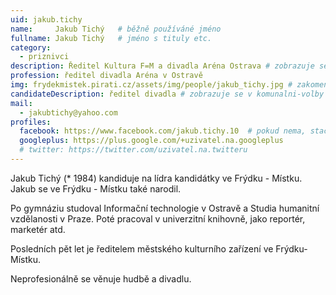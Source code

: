 ```yaml
---
uid: jakub.tichy
name:     Jakub Tichý  	# běžně používáné jméno
fullname: Jakub Tichý  	# jméno s tituly etc.
category:
  - priznivci
description: Ředitel Kultura F=M a divadla Aréna Ostrava # zobrazuje se v lide
profession: ředitel divadla Aréna v Ostravě
img: frydekmistek.pirati.cz/assets/img/people/jakub_tichy.jpg # zakomentuj radek dokud není fotka
candidateDescription: ředitel divadla # zobrazuje se v komunalni-volby
mail:
  - jakubtichy@yahoo.com
profiles:
  facebook: https://www.facebook.com/jakub.tichy.10  # pokud nema, staci smazat tuto radku
  googleplus: https://plus.google.com/+uzivatel.na.googleplus
  # twitter: https://twitter.com/uzivatel.na.twitteru
---
```

 Jakub Tichý (* 1984) kandiduje na lídra kandidátky ve Frýdku - Místku. Jakub se ve Frýdku - Místku také narodil.

Po gymnáziu studoval Informační technologie v Ostravě a Studia humanitní vzdělanosti v Praze. Poté pracoval v univerzitní knihovně, jako reportér, marketér atd.

Posledních pět let je ředitelem městského kulturního zařízení ve Frýdku-Místku.

Neprofesionálně se věnuje hudbě a divadlu.


